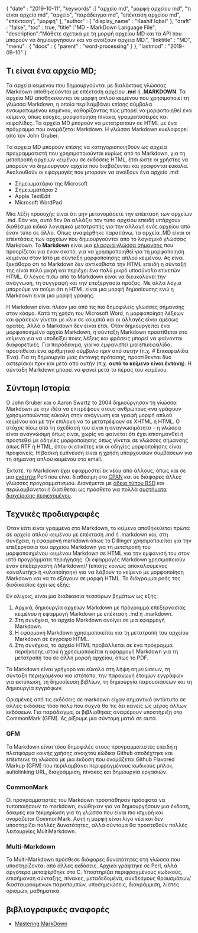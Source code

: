 {
  "date" : "2019-10-11",
  "keywords" :[ "αρχείο md", "μορφή αρχείου md", "τι είναι αρχείο md", "αρχείο", "παράδειγμα md", "επέκταση αρχείου md", "επέκταση", "μορφή" ],
  "author" : {
    "display_name" : "Kashif Iqbal"
},
  "draft" : "false",
  "toc" : true,
  "title" :"MD - MarkDown Language File",
  "description":"Μάθετε σχετικά με τη μορφή αρχείου MD και τα API που μπορούν να δημιουργήσουν και να ανοίξουν αρχεία MD.",
  "linktitle" : "MD",
  "menu" : {
    "docs" : {
      "parent" : "word-processing"
}
},
  "lastmod" : "2019-09-10"
}

## Τι είναι ένα αρχείο MD;

Τα αρχεία κειμένου που δημιουργούνται με διαλέκτους γλώσσας Markdown αποθηκεύονται με επέκταση αρχείου **.md** ή **.MARKDOWN**. Τα αρχεία MD αποθηκεύονται σε μορφή απλού κειμένου που χρησιμοποιεί τη γλώσσα Markdown, η οποία περιλαμβάνει επίσης σύμβολα ενσωματωμένου κειμένου, καθορίζοντας πώς μπορεί να μορφοποιηθεί ένα κείμενο, όπως εσοχές, μορφοποίηση πίνακα, γραμματοσειρές και κεφαλίδες. Τα αρχεία MD μπορούν να μετατραπούν σε HTML με ένα πρόγραμμα που ονομάζεται Markdown. Η γλώσσα Markdown κυκλοφορεί από τον John Gruber.

Τα αρχεία MD μπορούν επίσης να κατηγοριοποιηθούν ως αρχεία προγραμματιστή που χρησιμοποιούνται κυρίως από το Markdown, για τη μετατροπή αρχείων κειμένου σε εκδόσεις HTML, έτσι ώστε οι χρήστες να μπορούν να δημιουργούν αρχεία που διαβάζονται και γράφονται εύκολα. Ακολουθούν οι εφαρμογές που μπορούν να ανοίξουν ένα αρχείο .md:

* Σημειωματάριο της Microsoft
* Σημειωματάριο 2
* Apple TextEdit
* Microsoft WordPad

Μια λέξη προσοχής είναι ότι μην μετονομάσετε την επέκταση των αρχείων .md. Εάν ναι, αυτό δεν θα αλλάξει τον τύπο αρχείου επειδή υπάρχουν διαθέσιμα ειδικά λογισμικά μετατροπής για την αλλαγή ενός αρχείου από έναν τύπο σε άλλο. Όπως αναφέρθηκε παραπάνω, τα αρχεία .MD είναι οι επεκτάσεις των αρχείων που δημιουργούνται από το λογισμικό γλώσσας Markdown. Το **Markdown** είναι μια [ελαφριά γλώσσα σήμανσης](https://en.wikipedia.org/wiki/Lightweight_markup_language) που προορίζεται για έναν σκοπό, για να χρησιμοποιηθεί για τη μορφοποίηση κειμένου στον Ιστό με σύνταξη μορφοποίησης απλού κειμένου. Ας είναι ξεκάθαρο ότι το Markdown δεν αντικαθιστά την HTML επειδή η σύνταξή της είναι πολύ μικρή και περιέχει ένα πολύ μικρό υποσύνολο ετικετών HTML. Ο λόγος πίσω από το Markdown είναι να διευκολύνει την ανάγνωση, τη συγγραφή και την επεξεργασία πρόζας. Με άλλα λόγια μπορούμε να πούμε ότι η HTML είναι μια μορφή δημοσίευσης ενώ η Markdown είναι μια μορφή γραφής.

Η Markdown είναι πλέον μια από τις πιο δημοφιλείς γλώσσες σήμανσης στον κόσμο. Κατά τη χρήση του Microsoft Word, η μορφοποίηση λέξεων και φράσεων γίνεται με κλικ σε κουμπιά και οι αλλαγές είναι αμέσως ορατές. Αλλά ο Markdown δεν είναι έτσι. Όταν δημιουργείται ένα μορφοποιημένο αρχείο Markdown, η σύνταξη Markdown προστίθεται στο κείμενο για να υποδείξει ποιες λέξεις και φράσεις μπορεί να φαίνονται διαφορετικές. Για παράδειγμα, για να εμφανιστεί μια επικεφαλίδα, προστίθεται ένα αριθμητικό σύμβολο πριν από αυτήν (π.χ. # Επικεφαλίδα Ένα). Για τη δημιουργία μιας έντονης πρότασης, προστίθενται δύο αστερίσκοι πριν και μετά από αυτήν (π.χ. **αυτό το κείμενο είναι έντονη**). Η σύνταξη Markdown μπορεί να φανεί μετά το πέρας του κειμένου.

## Σύντομη Ιστορία

Ο John Gruber και ο Aaron Swartz το 2004 δημιούργησαν τη γλώσσα Markdown με την ιδέα να επιτρέψουν στους ανθρώπους «να γράφουν χρησιμοποιώντας εύκολη στην ανάγνωση και γραφή μορφή απλού κειμένου και με την επιλογή να το μετατρέψουν σε XHTML ή HTML. Ο στόχος πίσω από τη σχεδίασή του είναι η αναγνωσιμότητα – η γλώσσα είναι αναγνώσιμη όπως είναι, χωρίς να φαίνεται ότι έχει επισημανθεί ή προστεθεί με οδηγίες μορφοποίησης όπως γίνεται σε γλώσσες σήμανσης όπως RTF ή HTML, όπου οι ετικέτες και οι οδηγίες μορφοποίησης είναι προφανείς. Η βασική έμπνευση είναι η χρήση υπαρχουσών συμβάσεων για τη σήμανση απλού κειμένου στο email.

Έκτοτε, το Markdown έχει εφαρμοστεί εκ νέου από άλλους, όπως και σε μια [ενότητα](https://en.wikipedia.org/wiki/Modular_programming) Perl που είναι διαθέσιμη στο [CPAN](https://en.wikipedia.org/wiki/CPAN) και σε διάφορες άλλες γλώσσες προγραμματισμού. Διανέμεται με [άδεια τύπου BSD](https://en.wikipedia.org/wiki/BSD_license) και περιλαμβάνεται ή διατίθεται ως πρόσθετο για πολλά [συστήματα διαχείρισης περιεχομένου](https://en.wikipedia.org/wiki/Content_management_system).

## Τεχνικές προδιαγραφές

Όταν κάτι είναι γραμμένο στο Markdown, το κείμενο αποθηκεύεται πρώτα σε αρχείο απλού κειμένου με επέκταση .md ή .markdown και, στη συνέχεια, η εφαρμογή markdown όπως το Dillinger χρησιμοποιείται για την επεξεργασία του αρχείου Markdown για τη μετατροπή του μορφοποιημένου κειμένου Markdown σε HTML για την εμφάνισή του στον ιστό προγράμματα περιήγησης. Οι εφαρμογές Markdown χρησιμοποιούν έναν επεξεργαστή //Markdown// (επίσης κοινώς αποκαλούμενος «αναλυτής» ή «υλοποίηση») για να λάβουν το κείμενο με μορφοποίηση Markdown και να το εξάγουν σε μορφή HTML. Το διάγραμμα ροής της διαδικασίας έχει ως εξής:

Εν ολίγοις, είναι μια διαδικασία τεσσάρων βημάτων ως εξής:

1. Αρχικά, δημιουργία αρχείων Markdown με πρόγραμμα επεξεργασίας κειμένου ή εφαρμογή Markdown με επέκταση .md ή .markdown.
1. Στη συνέχεια, το αρχείο Markdown ανοίγει σε μια εφαρμογή Markdown.
1. Η εφαρμογή Markdown χρησιμοποιείται για τη μετατροπή του αρχείου Markdown σε έγγραφο HTML.
1. Στη συνέχεια, το αρχείο HTML προβάλλεται σε ένα πρόγραμμα περιήγησης ιστού ή χρησιμοποιείται η εφαρμογή Markdown για τη μετατροπή του σε άλλη μορφή αρχείου, όπως το PDF.

Το Markdown είναι γρήγορο και εύκολο στη λήψη σημειώσεων, τη σύνταξη περιεχομένου για ιστότοπο, την παραγωγή έτοιμων εγγράφων για εκτύπωση, τη δημοσίευση βιβλίων, τη δημιουργία παρουσιάσεων και τη δημιουργία εγγράφων.

Ορισμένες από τις εκδόσεις σε markdown είχαν σημαντικό αντίκτυπο σε άλλες εκδόσεις τόσο πολύ που συχνά θα τις δει κανείς ως μέρος άλλων εκδόσεων. Για παράδειγμα, οι βιβλιοθήκες αναφέρουν υποστήριξη στο CommonMark (GFM). Ας ρίξουμε μια σύντομη ματιά σε αυτά.

### GFM
Το Markdown είναι τόσο δημοφιλές στους προγραμματιστές επειδή η πλατφόρμα κοινής χρήσης ανοιχτού κώδικα Github αποδέχτηκε και επέκτεινε τη γλώσσα με μια έκδοση που ονομάζεται Github Flavored Markup (GFM) που περιλαμβάνει περιφραγμένους κωδικούς μπλοκ, aultolinking URL, διαγράμμιση, πίνακες και δημιουργία εργασιών.

### CommonMark
Οι προγραμματιστές του Markdown προσπάθησαν πρόσφατα να τυποποιήσουν το markdown, ενώθηκαν για να δημιουργήσουν μια έκδοση, δοκιμές και τεκμηρίωση για τη γλώσσα που είναι πιο ισχυρή και ονομάζεται CommonMark. Αυτή η μορφή είναι λίγο νέα και δεν υποστηρίζει πολλές δυνατότητες, αλλά σύντομα θα προστεθούν πολλές λειτουργίες MultiMarkdown.

### Multi-Markdown
Το Multi-Markdown πρόσθεσε διάφορες δυνατότητες στη γλώσσα που υποστηρίζονται από άλλες εκδόσεις. Αρχικά γράφτηκε σε Perl, αλλά αργότερα μεταφέρθηκε στο C. Υποστηρίζει περιφραγμένους κωδικούς, επισήμανση σύνταξης, πίνακες, μεταδεδομένα, συνδέσμους θραυσμάτων/διασταυρούμενων παραπομπών, υποσημειώσεις, διαγράμμιση, λίστες ορισμών, μαθηματικά.

## βιβλιογραφικές αναφορές

* [Mastering MarkDown](https://docs.github.com/en/get-started/writing-on-github/getting-started-with-writing-and-formatting-on-github/basic-writing-and-formatting-syntax)


